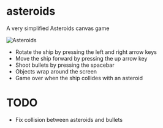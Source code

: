 asteroids
=========

A very simplified Asteroids canvas game

![Asteroids](http://i.imgur.com/CQn2GoC.png)

* Rotate the ship by pressing the left and right arrow keys
* Move the ship forward by pressing the up arrow key
* Shoot bullets by pressing the spacebar
* Objects wrap around the screen
* Game over when the ship collides with an asteroid

TODO
====
* Fix collision between asteroids and bullets
